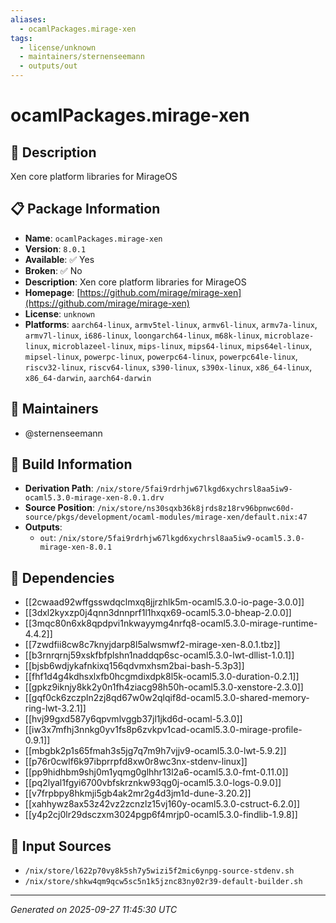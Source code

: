 ```yaml
---
aliases:
  - ocamlPackages.mirage-xen
tags:
  - license/unknown
  - maintainers/sternenseemann
  - outputs/out
---
```


# ocamlPackages.mirage-xen

## 📝 Description

Xen core platform libraries for MirageOS

## 📋 Package Information

- **Name**: `ocamlPackages.mirage-xen`
- **Version**: `8.0.1`
- **Available**: ✅ Yes
- **Broken**: ✅ No
- **Description**: Xen core platform libraries for MirageOS
- **Homepage**: [https://github.com/mirage/mirage-xen](https://github.com/mirage/mirage-xen)
- **License**: `unknown`
- **Platforms**: `aarch64-linux`, `armv5tel-linux`, `armv6l-linux`, `armv7a-linux`, `armv7l-linux`, `i686-linux`, `loongarch64-linux`, `m68k-linux`, `microblaze-linux`, `microblazeel-linux`, `mips-linux`, `mips64-linux`, `mips64el-linux`, `mipsel-linux`, `powerpc-linux`, `powerpc64-linux`, `powerpc64le-linux`, `riscv32-linux`, `riscv64-linux`, `s390-linux`, `s390x-linux`, `x86_64-linux`, `x86_64-darwin`, `aarch64-darwin`
## 👥 Maintainers

- @sternenseemann


## 🔧 Build Information

- **Derivation Path**: `/nix/store/5fai9rdrhjw67lkgd6xychrsl8aa5iw9-ocaml5.3.0-mirage-xen-8.0.1.drv`
- **Source Position**: `/nix/store/ns30sqxb36k8jrds8z18rv96bpnwc60d-source/pkgs/development/ocaml-modules/mirage-xen/default.nix:47`
- **Outputs**:
  - `out`:  `/nix/store/5fai9rdrhjw67lkgd6xychrsl8aa5iw9-ocaml5.3.0-mirage-xen-8.0.1`

## 🔗 Dependencies

- [[2cwaad92wffgsswdqclmxq8jjrzhlk5m-ocaml5.3.0-io-page-3.0.0]]
- [[3dxl2kyxzp0j4qnn3dnnprf1l1hxqx69-ocaml5.3.0-bheap-2.0.0]]
- [[3mqc80n6xk8qpdpvi1nkwayymg4nrfq8-ocaml5.3.0-mirage-runtime-4.4.2]]
- [[7zwdfii8cw8c7knyjdarp8l5alwsmwf2-mirage-xen-8.0.1.tbz]]
- [[b3rnrqrnj59xskfbfplshn1naddqp6sc-ocaml5.3.0-lwt-dllist-1.0.1]]
- [[bjsb6wdjykafnkixq156qdvmxhsm2bai-bash-5.3p3]]
- [[fhf1d4g4kdhsxlxfb0hcgmdixdpk8l5k-ocaml5.3.0-duration-0.2.1]]
- [[gpkz9iknjy8kk2y0n1fh4ziacg98h50h-ocaml5.3.0-xenstore-2.3.0]]
- [[gqf0ck6zczpln2zj8qd67w0w2qlqif8d-ocaml5.3.0-shared-memory-ring-lwt-3.2.1]]
- [[hvj99gxd587y6qpvmlvggb37jl1jkd6d-ocaml-5.3.0]]
- [[iw3x7mfhj3nnkg0yv1fs8p6zvkpv1cad-ocaml5.3.0-mirage-profile-0.9.1]]
- [[mbgbk2p1s65fmah3s5jg7q7m9h7vjjv9-ocaml5.3.0-lwt-5.9.2]]
- [[p76r0cwlf6k97ibprrpfd8xw0r8wc3nx-stdenv-linux]]
- [[pp9hidhbm9shj0m1yqmg0glhhr13l2a6-ocaml5.3.0-fmt-0.11.0]]
- [[pq2lyal1fgyi6700vbfskrznkw93qg0j-ocaml5.3.0-logs-0.9.0]]
- [[v7frpbpy8hkmji5gb4ak2mr2g4d3jm1d-dune-3.20.2]]
- [[xahhywz8ax53z42vz2zcnzlz15vj160y-ocaml5.3.0-cstruct-6.2.0]]
- [[y4p2cj0lr29dsczxm3024pgp6f4mrjp0-ocaml5.3.0-findlib-1.9.8]]

## 📁 Input Sources

- `/nix/store/l622p70vy8k5sh7y5wizi5f2mic6ynpg-source-stdenv.sh`
- `/nix/store/shkw4qm9qcw5sc5n1k5jznc83ny02r39-default-builder.sh`

---
*Generated on 2025-09-27 11:45:30 UTC*
